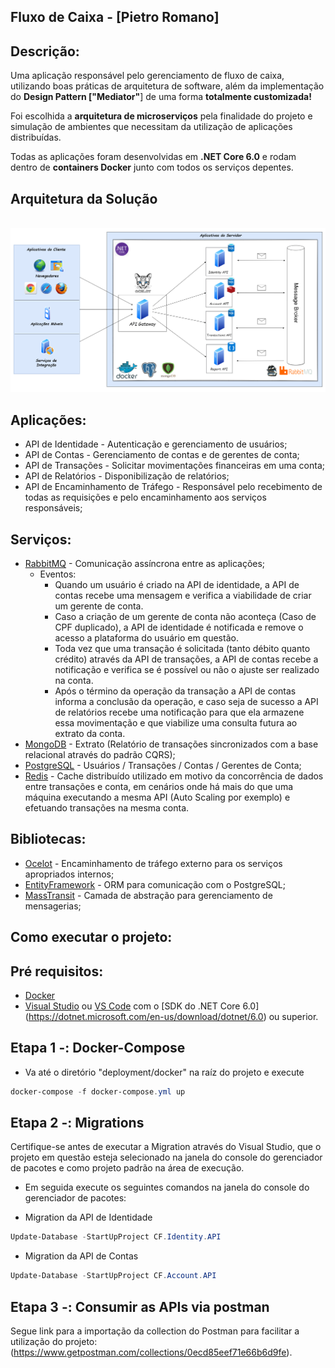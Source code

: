 ## Fluxo de Caixa - [Pietro Romano]

## Descrição:
Uma aplicação responsável pelo gerenciamento de fluxo de caixa, utilizando boas práticas de arquitetura de software, além da implementação do **Design Pattern ["Mediator"**] de uma forma **totalmente customizada!**


Foi escolhida a **arquitetura de microserviços** pela finalidade do projeto e simulação de ambientes que necessitam da utilização de aplicações distribuídas.

Todas as aplicações foram desenvolvidas em **.NET Core 6.0** e rodam dentro de **containers Docker** junto com todos os serviços depentes.

## Arquitetura da Solução
</br>
<img src="https://github.com/pietrodeluca1997/cash-flow/blob/master/documents/Cash%20Flow%20Solution%20Architecture.drawio.png?raw=true" />
</br>

## Aplicações:
* API de Identidade - Autenticação e gerenciamento de usuários;
* API de Contas - Gerenciamento de contas e de gerentes de conta;
* API de Transações - Solicitar movimentações financeiras em uma conta;
* API de Relatórios - Disponibilização de relatórios;
* API de Encaminhamento de Tráfego - Responsável pelo recebimento de todas as requisições e pelo encaminhamento aos serviços responsáveis;


## Serviços:
* [RabbitMQ](https://www.rabbitmq.com/) - Comunicação assíncrona entre as aplicações;
  * Eventos: 
    * Quando um usuário é criado na API de identidade, a API de contas recebe uma mensagem e verifica a viabilidade de criar um gerente de conta.
    * Caso a criação de um gerente de conta não aconteça (Caso de CPF duplicado), a API de identidade é notificada e remove o acesso a plataforma do usuário em questão.
    * Toda vez que uma transação é solicitada (tanto débito quanto crédito) através da API de transações, a API de contas recebe a notificação e verifica se é possível ou não o ajuste ser realizado na conta.
    * Após o término da operação da transação a API de contas informa a conclusão da operação, e caso seja de sucesso a API de relatórios recebe uma notificação para que ela armazene essa movimentação e que viabilize uma consulta futura ao extrato da conta.
* [MongoDB](https://www.mongodb.com/) - Extrato (Relatório de transações sincronizados com a base relacional através do padrão CQRS);
* [PostgreSQL](https://www.postgresql.org/) - Usuários / Transações / Contas / Gerentes de Conta;
* [Redis](https://redis.com/) - Cache distribuído utilizado em motivo da concorrência de dados entre transações e conta, em cenários onde há mais do que uma máquina executando a mesma API (Auto Scaling por exemplo) e efetuando transações na mesma conta.


## Bibliotecas:
* [Ocelot](https://ocelot.readthedocs.io/en/latest/introduction/gettingstarted.html) - Encaminhamento de tráfego externo para os serviços apropriados internos;
* [EntityFramework](https://learn.microsoft.com/en-us/ef/) - ORM para comunicação com o PostgreSQL;
* [MassTransit](https://masstransit-project.com/) - Camada de abstração para gerenciamento de mensagerias;

## Como executar o projeto:

## Pré requisitos: 
* [Docker](https://www.docker.com/) 
* [Visual Studio](https://visualstudio.microsoft.com/pt-br/vs/) ou [VS Code](https://code.visualstudio.com/) com o [SDK do .NET Core 6.0]   (https://dotnet.microsoft.com/en-us/download/dotnet/6.0) ou superior.

## Etapa 1 -: Docker-Compose
* Va até o diretório "deployment/docker" na raíz do projeto e execute 
```powershell
docker-compose -f docker-compose.yml up
```

## Etapa 2 -: Migrations
Certifique-se antes de executar a Migration através do Visual Studio, que o projeto em questão esteja selecionado na janela do console do gerenciador de pacotes e como projeto padrão na área de execução.
* Em seguida execute os seguintes comandos na janela do console do gerenciador de pacotes:

* Migration da API de Identidade
```powershell
Update-Database -StartUpProject CF.Identity.API
```

* Migration da API de Contas
```powershell
Update-Database -StartUpProject CF.Account.API
```


## Etapa 3 -: Consumir as APIs via postman
Segue link para a importação da collection do Postman para facilitar a utilização do projeto: (https://www.getpostman.com/collections/0ecd85eef71e66b6d9fe).
